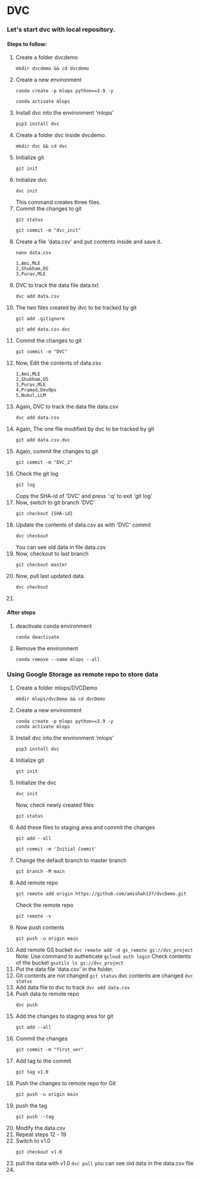 # DVC
### Let's start dvc with local repository.
#### Steps to follow:
  1. Create a folder dvcdemo
     ```
     mkdir dvcdemo && cd dvcdemo
     ```
  2. Create a new environment
     ```
     conda create -p mlops python==3.9 -y
     ```
     ```
     conda activate mlops
     ```
  3. Install dvc into the environment 'mlops'
     ```
     pip3 install dvc
     ```
  4. Create a folder dvc inside dvcdemo.
     ```
     mkdir dvc && cd dvc
     ```
  5. Initialize git
     ```
     git init
     ```
  6. Initialize dvc
     ```
     dvc init
     ```
     This command creates three files.
  7. Commit the changes to git
     ```
     git status
     ```
     ```
     git commit -m "dvc_init"
     ```
  8. Create a file 'data.csv' and put contents inside and save it.
     ```
     nano data.csv
     ```
     ```
     1,Ami,MLE
     2,Shubham,DS
     3,Purav,MLE
     ```
  9. DVC to track the data file data.txt
     ```
     dvc add data.csv
     ```
  10. The two files created by dvc to be tracked by git
      ```
      git add .gitignore
      ```
      ```
      git add data.csv.dvc
      ```
  12. Commit the changes to git
      ```
      git commit -m "DVC"
      ```
  13. Now, Edit the contents of data.csv
      ```
      1,Ami,MLE
      2,Shubham,DS
      3,Purav,MLE
      4,Pramod,DevOps
      5,Nukul,LLM
      ```
  14. Again, DVC to track the data file data.csv
      ```
      dvc add data.csv
      ```
  15. Again, The one file modified by dvc to be tracked by git
      ```
      git add data.csv.dvc
      ```
  16. Again, commit the changes to git
      ```
      git commit -m "DVC_2"
      ```
  17. Check the git log
      ```
      git log
      ```
      Copy the SHA-id of 'DVC' and press ':q' to exit 'git log'
  18. Now, switch to git branch 'DVC'
      ```
      git checkout {SHA-id}
      ```
  19. Update the contents of data.csv as with 'DVC' commit
      ```
      dvc checkout
      ```
      You can see old data in file data.csv
  20. Now, checkout to last branch
      ```
      git checkout master
      ```
  21. Now, pull last updated data.
      ```
      dvc checkout
      ```
  22. 

#### After steps
1. deactivate conda environment
   ```
   conda deactivate
   ```
2. Remove the environment
   ```
   conda remove --name mlops --all
   ```

### Using Google Storage as remote repo to store data

  1. Create a folder mlops/DVCDemo
     ```
     mkdir mlops/dvcDemo && cd dvcDemo
     ```
  2. Create a new environment
     ```
     conda create -p mlops python==3.9 -y
     conda activate mlops
     ```
  3. Install dvc into the environment 'mlops'
     ```
     pip3 install dvc
     ```
  4. Initialize git
     ```
     git init
     ```
  5. Initialize the dvc
     ```
     dvc init
     ```
     Now, check newly created files
     ```
     git status
     ```
  6. Add these files to staging area and commit the changes
     ```
     git add --all
     ```
     ```
     git commit -m 'Initial Commit'
     ```
  7. Change the default branch to master branch
     ```
     git branch -M main
     ```
  8. Add remote repo
     ```
     git remote add origin https://github.com/amishah137/dvcDemo.git
     ```
     Check the remote repo
     ```
     git remote -v
     ```
  9. Now push contents
     ```
     git push -u origin main
     ```
  10. Add remote GS bucket
     ```
     dvc remote add -d gs_remote gs://dvc_project 
     ```
     Note: Use command to autheticate
     ```
     gcloud auth login
     ```
     Check contents of the bucket
     ```
     gsutils ls gs://dvc_project
     ```
  11. Put the data file 'data.csv' in the folder.
  12. Git contents are not changed
     ```
     git status
     ```
     dvc contents are changed
     ```
     dvc status
     ```
  13. Add data file to dvc to track
     ```
     dvc add data.csv
     ```
  14. Push data to remote repo
      ```
      dvc push
      ```
  15. Add the changes to staging area for git
      ```
      git add --all
      ```
  16. Commit the changes
      ```
      git commit -m "first_ver"
      ```
  17. Add tag to the commit
      ```
      git tag v1.0
      ```
  18. Push the changes to remote repo for Git
      ```
      git push -u origin main
      ```
  19. push the tag
      ```
      git push --tag
      ```
  20. Modify the data.csv
  21. Repeat steps 12 - 19
  22. Switch to v1.0
      ```
      git checkout v1.0
      ```
  23.  pull the data with v1.0
      ```
      dvc pull
      ```
      you can see old data in the data.csv file 
  24. 





